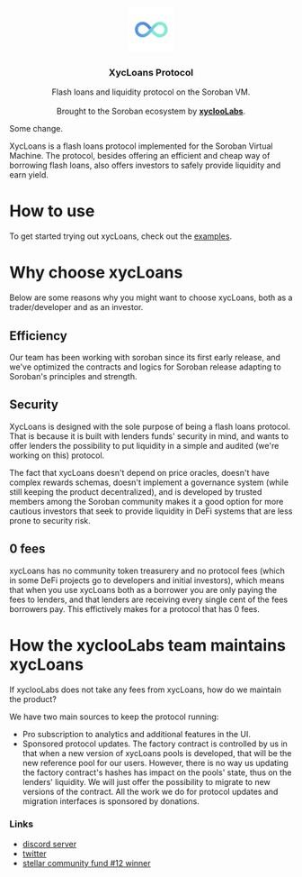 <br />
<div align="center">
  <a href="https://xycloo.com/">
    <img src="./assets/logo.png" alt="Logo" width="80" height="80">
  </a>

  <h3 align="center">XycLoans Protocol</h3>

  <p align="center">
    Flash loans and liquidity protocol on the Soroban VM.
    <br />
    <br />
    Brought to the Soroban ecosystem by <a href="https://github.com/othneildrew/Best-README-Template"><strong>xyclooLabs</strong></a>.
    
  </p>
</div>

Some change.

XycLoans is a flash loans protocol implemented for the Soroban Virtual Machine.
The protocol, besides offering an efficient and cheap way of borrowing flash loans, also offers investors to safely provide liquidity and earn yield. 

# How to use

To get started trying out xycLoans, check out the [examples](./examples/).

# Why choose xycLoans

Below are some reasons why you might want to choose xycLoans, both as a trader/developer and as an investor. 

## Efficiency

Our team has been working with soroban since its first early release, and we've optimized the contracts and logics for Soroban release adapting to Soroban's principles and strength.

## Security

XycLoans is designed with the sole purpose of being a flash loans protocol. That is because it is built with lenders funds' security in mind, and wants to offer lenders the possibility to put liquidity in a simple and audited (we're working on this) protocol. 

The fact that xycLoans doesn't depend on price oracles, doesn't have complex rewards schemas, doesn't implement a governance system (while still keeping the product decentralized), and is developed by trusted members among the Soroban community makes it a good option for more cautious investors that seek to provide liquidity in DeFi systems that are less prone to security risk.

## 0 fees
xycLoans has no community token treasurery and no protocol fees (which in some DeFi projects go to developers and initial investors), which means that when you use xycLoans both as a borrower you are only paying the fees to lenders, and that lenders are receiving every single cent of the fees borrowers pay. This effictively makes for a protocol that has 0 fees.

# How the xyclooLabs team maintains xycLoans

If xyclooLabs does not take any fees from xycLoans, how do we maintain the product?

We have two main sources to keep the protocol running:
- Pro subscription to analytics and additional features in the UI.
- Sponsored protocol updates. The factory contract is controlled by us in that when a new version of xycLoans pools is developed, that will be the new reference pool for our users. However, there is no way us updating the factory contract's hashes has impact on the pools' state, thus on the lenders' liquidity. We will just offer the possibility to migrate to new versions of the contract. All the work we do for protocol updates and migration interfaces is sponsored by donations. 

### Links
- [discord server](https://discord.com/invite/w7fBhSS34Q)
- [twitter](https://twitter.com/xyclooLabs)
- [stellar community fund #12 winner](https://communityfund.stellar.org/projects/xycloans-scf-12)


[stars-url]: https://github.com/xycloo/xycloans/stargazers
[contributors-url]: https://github.com/xycloo/xycloans/graphs/contributors
